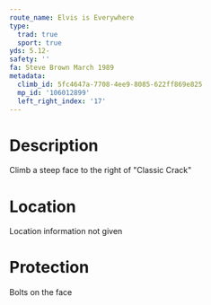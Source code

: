 ```yaml
---
route_name: Elvis is Everywhere
type:
  trad: true
  sport: true
yds: 5.12-
safety: ''
fa: Steve Brown March 1989
metadata:
  climb_id: 5fc4647a-7708-4ee9-8085-622ff869e825
  mp_id: '106012899'
  left_right_index: '17'
---
```

# Description
Climb a steep face to the right of "Classic Crack"

# Location
Location information not given

# Protection
Bolts on the face
